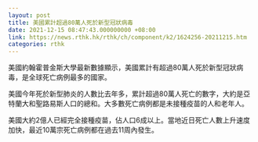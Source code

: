 ```yaml
---
layout: post
title: 美國累計超過80萬人死於新型冠狀病毒
date: 2021-12-15 08:47:43.000000000 +08:00
link: https://news.rthk.hk/rthk/ch/component/k2/1624256-20211215.htm
categories: rthk
---
```


美國約翰霍普金斯大學最新數據顯示，美國累計有超過80萬人死於新型冠狀病毒，是全球死亡病例最多的國家。

美國今年死於新型肺炎的人數比去年多，累計超過80萬人死亡的數字，大約是亞特蘭大和聖路易斯人口的總和。大多數死亡病例都是未接種疫苗的人和老年人。

美國大約2億人已經完全接種疫苗，佔人口6成以上。當地近日死亡人數上升速度加快，最近10萬宗死亡病例都在過去11周內發生。
